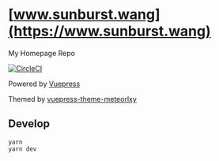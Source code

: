 # [www.sunburst.wang](https://www.sunburst.wang)

My Homepage Repo

[![CircleCI](https://circleci.com/gh/W-Qing/W-Qing.github.io/tree/master.svg?style=svg)](https://circleci.com/gh/W-Qing/W-Qing.github.io/tree/master)

Powered by [Vuepress](https://vuepress.vuejs.org/)

Themed by [vuepress-theme-meteorlxy](https://github.com/meteorlxy/vuepress-theme-meteorlxy)

## Develop

```
yarn
yarn dev
```
